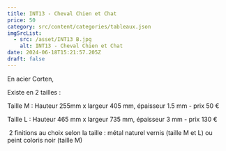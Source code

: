 ```yaml
---
title: INT13 - Cheval Chien et Chat
price: 50
category: src/content/categories/tableaux.json
imgSrcList:
  - src: /asset/INT13 B.jpg
    alt: INT13 - Cheval Chien et Chat
date: 2024-06-18T15:21:57.205Z
draft: false
---
```


En acier Corten,

Existe en 2 tailles :

Taille M : Hauteur 255mm x largeur 405 mm, épaisseur 1.5 mm - prix 50 €

Taille L : Hauteur 465 mm x largeur 735 mm, épaisseur 3 mm - prix 130 €

 2 finitions au choix selon la taille : métal naturel vernis (taille M et L) ou peint coloris noir (taille M)
